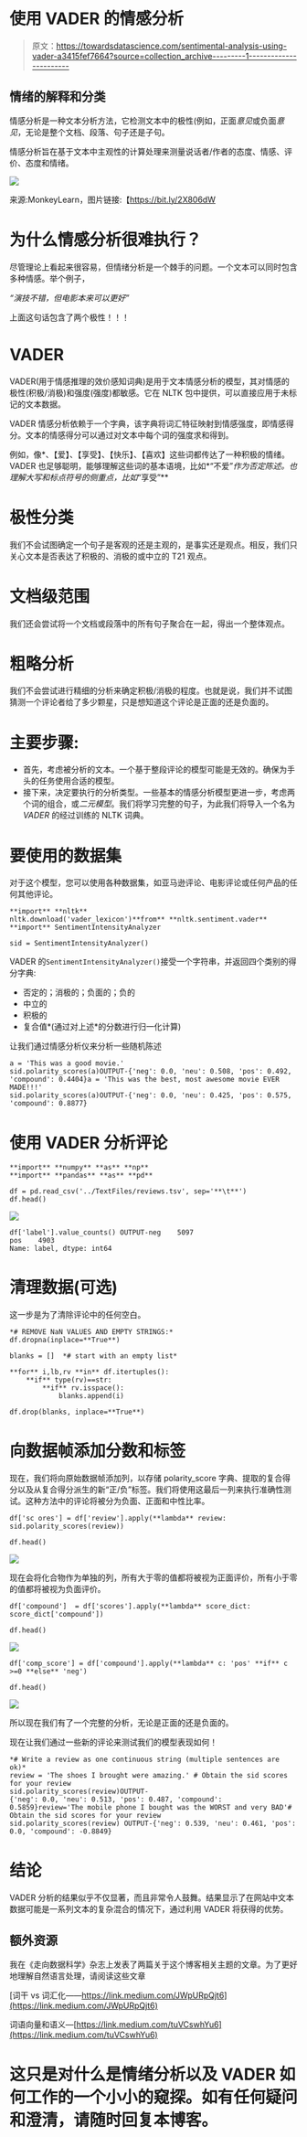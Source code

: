 # 使用 VADER 的情感分析

> 原文：<https://towardsdatascience.com/sentimental-analysis-using-vader-a3415fef7664?source=collection_archive---------1----------------------->

## 情绪的解释和分类

情感分析是一种文本分析方法，它检测文本中的极性(例如，正面*意见*或负面*意见*，无论是整个文档、段落、句子还是子句。

情感分析旨在基于文本中主观性的计算处理来测量说话者/作者的态度、情感、评价、态度和情绪。

![](img/a04d8d0921f9b96c7715f6e9f211dc81.png)

来源:MonkeyLearn，图片链接:【https://bit.ly/2X806dW 

# 为什么情感分析很难执行？

尽管理论上看起来很容易，但情绪分析是一个棘手的问题。一个文本可以同时包含多种情感。举个例子，

*“演技不错，但电影本来可以更好”*

上面这句话包含了两个极性！！！

# **VADER**

VADER(用于情感推理的效价感知词典)是用于文本情感分析的模型，其对情感的极性(积极/消极)和强度(强度)都敏感。它在 NLTK 包中提供，可以直接应用于未标记的文本数据。

VADER 情感分析依赖于一个字典，该字典将词汇特征映射到情感强度，即情感得分。文本的情感得分可以通过对文本中每个词的强度求和得到。

例如，像*、【爱】、【享受】、【快乐】、【喜欢】这些词都传达了一种积极的情绪。VADER 也足够聪明，能够理解这些词的基本语境，比如*“不爱”*作为否定陈述。也理解大写和标点符号的侧重点，比如*“享受”**

# 极性分类

我们不会试图确定一个句子是客观的还是主观的，是事实还是观点。相反，我们只关心文本是否表达了积极的、消极的或中立的 T21 观点。

# 文档级范围

我们还会尝试将一个文档或段落中的所有句子聚合在一起，得出一个整体观点。

# 粗略分析

我们不会尝试进行精细的分析来确定积极/消极的程度。也就是说，我们并不试图猜测一个评论者给了多少颗星，只是想知道这个评论是正面的还是负面的。

# 主要步骤:

*   首先，考虑被分析的文本。一个基于整段评论的模型可能是无效的。确保为手头的任务使用合适的模型。
*   接下来，决定要执行的分析类型。一些基本的情感分析模型更进一步，考虑两个词的组合，或*二元模型*。我们将学习完整的句子，为此我们将导入一个名为 *VADER* 的经过训练的 NLTK 词典。

# 要使用的数据集

对于这个模型，您可以使用各种数据集，如亚马逊评论、电影评论或任何产品的任何其他评论。

```
**import** **nltk**
nltk.download('vader_lexicon')**from** **nltk.sentiment.vader** **import** SentimentIntensityAnalyzer

sid = SentimentIntensityAnalyzer()
```

VADER 的`SentimentIntensityAnalyzer()`接受一个字符串，并返回四个类别的得分字典:

*   否定的；消极的；负面的；负的
*   中立的
*   积极的
*   复合值*(通过对上述*的分数进行归一化计算)

让我们通过情感分析仪来分析一些随机陈述

```
a = 'This was a good movie.'
sid.polarity_scores(a)OUTPUT-{'neg': 0.0, 'neu': 0.508, 'pos': 0.492, 'compound': 0.4404}a = 'This was the best, most awesome movie EVER MADE!!!'
sid.polarity_scores(a)OUTPUT-{'neg': 0.0, 'neu': 0.425, 'pos': 0.575, 'compound': 0.8877}
```

# 使用 VADER 分析评论

```
**import** **numpy** **as** **np**
**import** **pandas** **as** **pd**

df = pd.read_csv('../TextFiles/reviews.tsv', sep='**\t**')
df.head()
```

![](img/d5d74d444fc86493240d532c81a6a60b.png)

```
df['label'].value_counts() OUTPUT-neg    5097
pos    4903
Name: label, dtype: int64
```

# 清理数据(可选)

这一步是为了清除评论中的任何空白。

```
*# REMOVE NaN VALUES AND EMPTY STRINGS:*
df.dropna(inplace=**True**)

blanks = []  *# start with an empty list*

**for** i,lb,rv **in** df.itertuples():  
    **if** type(rv)==str:            
        **if** rv.isspace():        
            blanks.append(i)     

df.drop(blanks, inplace=**True**)
```

# 向数据帧添加分数和标签

现在，我们将向原始数据帧添加列，以存储 polarity_score 字典、提取的复合得分以及从复合得分派生的新“正/负”标签。我们将使用这最后一列来执行准确性测试。这种方法中的评论将被分为负面、正面和中性比率。

```
df['sc ores'] = df['review'].apply(**lambda** review: sid.polarity_scores(review))

df.head()
```

![](img/f4372fcdc203ae21fb6813c1ed8d2905.png)

现在会将化合物作为单独的列，所有大于零的值都将被视为正面评价，所有小于零的值都将被视为负面评价。

```
df['compound']  = df['scores'].apply(**lambda** score_dict: score_dict['compound'])

df.head()
```

![](img/2051203c61f6672e77132f6ffac7190f.png)

```
df['comp_score'] = df['compound'].apply(**lambda** c: 'pos' **if** c >=0 **else** 'neg')

df.head()
```

![](img/be1875240664018853c0e1935b9d323c.png)

所以现在我们有了一个完整的分析，无论是正面的还是负面的。

现在让我们通过一些新的评论来测试我们的模型表现如何！

```
*# Write a review as one continuous string (multiple sentences are ok)*
review = 'The shoes I brought were amazing.' # Obtain the sid scores for your review
sid.polarity_scores(review)OUTPUT-
{'neg': 0.0, 'neu': 0.513, 'pos': 0.487, 'compound': 0.5859}review='The mobile phone I bought was the WORST and very BAD'# Obtain the sid scores for your review
sid.polarity_scores(review) OUTPUT-{'neg': 0.539, 'neu': 0.461, 'pos': 0.0, 'compound': -0.8849}
```

# 结论

VADER 分析的结果似乎不仅显著，而且非常令人鼓舞。结果显示了在网站中文本数据可能是一系列文本的复杂混合的情况下，通过利用 VADER 将获得的优势。

## 额外资源

我在《走向数据科学》杂志上发表了两篇关于这个博客相关主题的文章。为了更好地理解自然语言处理，请阅读这些文章

[词干 vs 词汇化——https://link.medium.com/JWpURpQjt6](https://link.medium.com/JWpURpQjt6)

词语向量和语义—[https://link.medium.com/tuVCswhYu6](https://link.medium.com/tuVCswhYu6)

# 这只是对什么是情绪分析以及 VADER 如何工作的一个小小的窥探。如有任何疑问和澄清，请随时回复本博客。